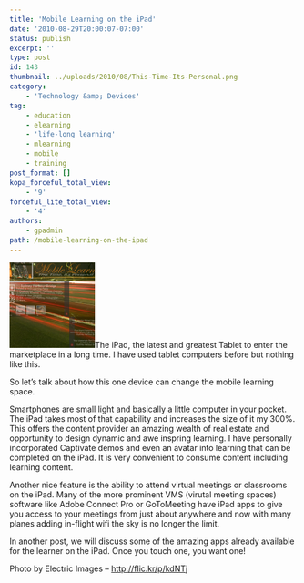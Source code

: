 ```yaml
---
title: 'Mobile Learning on the iPad'
date: '2010-08-29T20:00:07-07:00'
status: publish
excerpt: ''
type: post
id: 143
thumbnail: ../uploads/2010/08/This-Time-Its-Personal.png
category:
    - 'Technology &amp; Devices'
tag:
    - education
    - elearning
    - 'life-long learning'
    - mlearning
    - mobile
    - training
post_format: []
kopa_forceful_total_view:
    - '9'
forceful_lite_total_view:
    - '4'
authors:
    - gpadmin
path: /mobile-learning-on-the-ipad
---
```

[![](/content/uploads/2010/08/This-Time-Its-Personal-150x150.png "This Time, It's Personal")](/content/uploads/2010/08/This-Time-Its-Personal.png)The iPad, the latest and greatest Tablet to enter the marketplace in a long time. I have used tablet computers before but nothing like this.

So let’s talk about how this one device can change the mobile learning space.

Smartphones are small light and basically a little computer in your pocket. The iPad takes most of that capability and increases the size of it my 300%. This offers the content provider an amazing wealth of real estate and opportunity to design dynamic and awe inspring learning. I have personally incorporated Captivate demos and even an avatar into learning that can be completed on the iPad. It is very convenient to consume content including learning content.

Another nice feature is the ability to attend virtual meetings or classrooms on the iPad. Many of the more prominent VMS (virutal meeting spaces) software like Adobe Connect Pro or GoToMeeting have iPad apps to give you access to your meetings from just about anywhere and now with many planes adding in-flight wifi the sky is no longer the limit.

In another post, we will discuss some of the amazing apps already available for the learner on the iPad. Once you touch one, you want one!

Photo by Electric Images – http://flic.kr/p/kdNTj